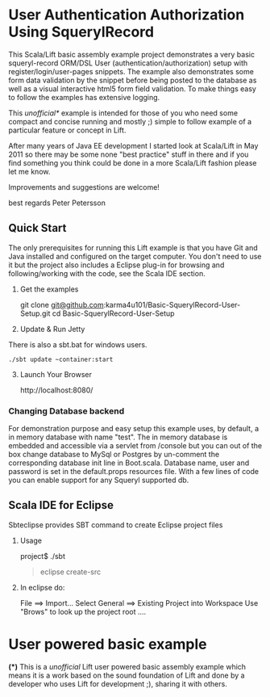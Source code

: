User Authentication Authorization Using SquerylRecord
=====================================================

This Scala/Lift basic assembly example project demonstrates a very basic squeryl-record ORM/DSL User (authentication/authorization) setup 
with register/login/user-pages snippets. The example also demonstrates some form data validation by the snippet before being posted to the 
database as well as a visual interactive html5 form field validation. To make things easy to follow the examples has extensive logging. 

This _unofficial*_ example is intended for those of you who need some compact and concise running and mostly ;) simple to follow example of a particular 
feature or concept in Lift.

After many years of Java EE development I started look at Scala/Lift in May 2011 so there may be some none "best practice" stuff in there 
and if you find something you think could be done in a more Scala/Lift fashion please let me know.

Improvements and suggestions are welcome!  

best regards 
Peter Petersson     


Quick Start
-----------
The only prerequisites for running this Lift example is that you have Git and Java installed and configured on the target computer.
You don't need to use it but the project also includes a Eclipse plug-in for browsing and following/working with the code, see the Scala IDE section.   


1) Get the examples

	git clone git@github.com:karma4u101/Basic-SquerylRecord-User-Setup.git
	cd Basic-SquerylRecord-User-Setup

2) Update & Run Jetty

There is also a sbt.bat for windows users.

	./sbt update ~container:start

3) Launch Your Browser
	
	http://localhost:8080/
	
### Changing Database backend

For demonstration purpose and easy setup this example uses, by default, a in memory database with name "test".
The in memory database is embedded and accessible via a servlet from /console but you can out of the box change database 
to MySql or Postgres by un-comment the corresponding database init line in Boot.scala. Database name, user and password 
is set in the default.props resources file. With a few lines of code you can enable support for any Squeryl supported db. 	

Scala IDE for Eclipse
---------------------
Sbteclipse provides SBT command to create Eclipse project files

1) Usage

	project$ ./sbt
	> eclipse create-src

2) In eclipse do: 

	File ==> Import...
	Select General ==> Existing Project into Workspace 
	Use "Brows" to look up the project root ....


User powered basic example 
==========================
**(*)** This is a _unofficial_ Lift user powered basic assembly example which means it is a work based on the 
sound foundation of Lift and done by a developer who uses Lift for development ;), sharing it with others.

